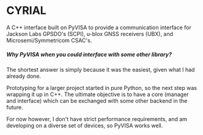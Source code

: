 # CYRIAL
A C++ interface built on PyVISA to provide a communication interface for Jackson Labs GPSDO's (SCPI), u-blox GNSS receivers (UBX), and Microsemi/Symmetricom CSAC's.

##### Why PyVISA when you could interface with some other library?
The shortest answer is simply because it was the easiest, given what I had already done.

Prototyping for a larger project started in pure Python, so the next step was wrapping it up in C++. The ultimate objective is to have a core (manager and interface) which can be exchanged with some other backend in the future.

For now however, I don't have strict performance requirements, and am developing on a diverse set of devices, so PyVISA works well.
